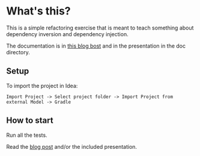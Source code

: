# What's this?

This is a simple refactoring exercise that is meant to teach something about dependency inversion and dependency injection.

The documentation is in  [this blog bost](http://matteo.vaccari.name/blog/archives/154) and in the presentation in the doc directory.

## Setup

To import the project in Idea:

    Import Project -> Select project folder -> Import Project from external Model -> Gradle

## How to start

Run all the tests.

Read the [blog post](http://matteo.vaccari.name/blog/archives/154) and/or the included presentation.